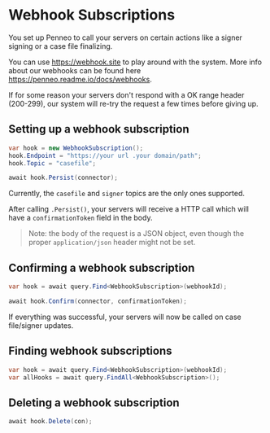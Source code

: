 # Webhook Subscriptions
You set up Penneo to call your servers on certain actions like a signer signing or a case file finalizing.

You can use https://webhook.site to play around with the system.
More info about our webhooks can be found here https://penneo.readme.io/docs/webhooks.


If for some reason your servers don't respond with a OK range header (200-299), our system will re-try the request a few times before giving up.

## Setting up a webhook subscription
```csharp
var hook = new WebhookSubscription();
hook.Endpoint = "https://your url .your domain/path";
hook.Topic = "casefile";

await hook.Persist(connector);
```

Currently, the `casefile` and `signer` topics are the only ones supported.

After calling `.Persist()`, your servers will receive a HTTP call which will have a `confirmationToken` field in the body.
> Note: the body of the request is a JSON object, even though the proper `application/json` header might not be set.


## Confirming a webhook subscription
```csharp
var hook = await query.Find<WebhookSubscription>(webhookId);

await hook.Confirm(connector, confirmationToken);
```

If everything was successful, your servers will now be called on case file/signer updates.

## Finding webhook subscriptions
```csharp
var hook = await query.Find<WebhookSubscription>(webhookId);
var allHooks = await query.FindAll<WebhookSubscription>();
```


## Deleting a webhook subscription
```csharp
await hook.Delete(con);
```
